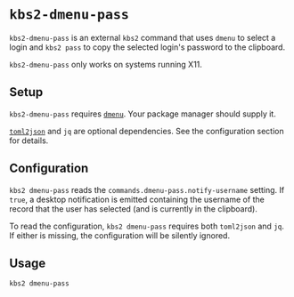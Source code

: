 `kbs2-dmenu-pass`
=================

`kbs2-dmenu-pass` is an external `kbs2` command that uses `dmenu` to
select a login and `kbs2 pass` to copy the selected login's password
to the clipboard.

`kbs2-dmenu-pass` only works on systems running X11.

## Setup

`kbs2-dmenu-pass` requires [`dmenu`](https://tools.suckless.org/dmenu/).
Your package manager should supply it.

[`toml2json`](https://github.com/woodruffw/toml2json) and `jq` are optional
dependencies. See the configuration section for details.

## Configuration

`kbs2 dmenu-pass` reads the `commands.dmenu-pass.notify-username` setting. If `true`,
a desktop notification is emitted containing the username of the record that
the user has selected (and is currently in the clipboard).

To read the configuration, `kbs2 dmenu-pass` requires both `toml2json` and `jq`.
If either is missing, the configuration will be silently ignored.

## Usage

```bash
kbs2 dmenu-pass
```

